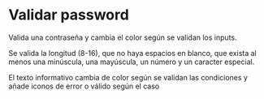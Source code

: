 # Validar password
 Valida una contraseña y cambia el color según se validan los inputs.

 Se valida la longitud (8-16), que no haya espacios en blanco, que exista al menos una minúscula, una mayúscula, un número y un caracter especial.

 El texto informativo cambia de color según se validan las condiciones y añade iconos de error o válido según el caso

